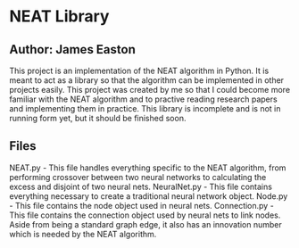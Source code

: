 NEAT Library
===========
Author: James Easton
----------
This project is an implementation of the NEAT algorithm in Python. It is meant to act as a library so that the algorithm can be implemented in other projects easily. This project was created by me so that I could become more familiar with the NEAT algorithm and to practive reading research papers and implementing them in practice. This library is incomplete and is not in running form yet, but it should be finished soon. 

Files
----------
NEAT.py - This file handles everything specific to the NEAT algorithm, from performing crossover between two neural networks to calculating the excess and disjoint of two neural nets.
NeuralNet.py - This file contains everything necessary to create a traditional neural network object.
Node.py - This file contains the node object used in neural nets.
Connection.py - This file contains the connection object used by neural nets to link nodes. Aside from being a standard graph edge, it also has an innovation number which is needed by the NEAT algorithm.